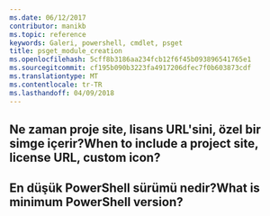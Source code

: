```yaml
---
ms.date: 06/12/2017
contributor: manikb
ms.topic: reference
keywords: Galeri, powershell, cmdlet, psget
title: psget_module_creation
ms.openlocfilehash: 5cff8b3186aa234fcb12f6f45b093896541765e1
ms.sourcegitcommit: cf195b090b3223fa4917206dfec7f0b603873cdf
ms.translationtype: MT
ms.contentlocale: tr-TR
ms.lasthandoff: 04/09/2018
---
```

## <a name="when-to-include-a-project-site-license-url-custom-icon"></a><span data-ttu-id="1ef2f-103">Ne zaman proje site, lisans URL'sini, özel bir simge içerir?</span><span class="sxs-lookup"><span data-stu-id="1ef2f-103">When to include a project site, license URL, custom icon?</span></span>


## <a name="what-is-minimum-powershell-version"></a><span data-ttu-id="1ef2f-104">En düşük PowerShell sürümü nedir?</span><span class="sxs-lookup"><span data-stu-id="1ef2f-104">What is minimum PowerShell version?</span></span>